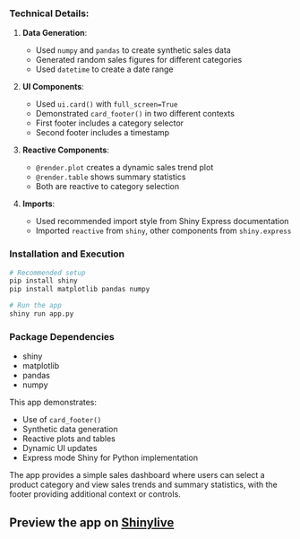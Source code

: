 ### Technical Details:

1. **Data Generation**: 
   - Used `numpy` and `pandas` to create synthetic sales data
   - Generated random sales figures for different categories
   - Used `datetime` to create a date range

2. **UI Components**:
   - Used `ui.card()` with `full_screen=True`
   - Demonstrated `card_footer()` in two different contexts
   - First footer includes a category selector
   - Second footer includes a timestamp

3. **Reactive Components**:
   - `@render.plot` creates a dynamic sales trend plot
   - `@render.table` shows summary statistics
   - Both are reactive to category selection

4. **Imports**:
   - Used recommended import style from Shiny Express documentation
   - Imported `reactive` from `shiny`, other components from `shiny.express`

### Installation and Execution

```bash
# Recommended setup
pip install shiny
pip install matplotlib pandas numpy

# Run the app
shiny run app.py
```

### Package Dependencies
- shiny
- matplotlib
- pandas
- numpy

This app demonstrates:
- Use of `card_footer()`
- Synthetic data generation
- Reactive plots and tables
- Dynamic UI updates
- Express mode Shiny for Python implementation

The app provides a simple sales dashboard where users can select a product category and view sales trends and summary statistics, with the footer providing additional context or controls.
## Preview the app on [Shinylive](https://shinylive.io/py/app/#h=0&code=NobwRAdghgtgpmAXAAjFADugdOgnmAGlQGMB7CAFzkqVQEsZ1SAnC5dKCAEygGdk+7LgB0IDJq2QQAro1wD+EdKIBmzUjGQ8qFBnGTiWbbXF3wiZuFzgAbClFXrNvABZ0I8w5OZwoxXQBucI4ayK7uuFhwAB7oPrz8Xmzu6NIURNJ0RD7ccMyiogDEyADi1HlQVGG4lC6mdMRalQ4QSljMnFwaWLxwVgAUACwATACUoib8ALxCWCYA+h0QAOZw-bz2rFMmllgQpADu-aPIALTIltZ2UP08uLxTAMwADKNE1FzblfXwe4fH4wgvCgNjgvHm2igyBm6C4WAAIs0AGIdeD9ECiZBY5AAchMOJQkwImOxOOBoN4BKk2CWXRg7U67go-QAjM9nkQ2eyiLw6AAvOBTUEQW7fXijN4krE44jfZYsXBUtq07rEFykBprYA4gCioP86jExEpRBxAGEbKQKG4VjjTQAhUikADWJtxSOkzDEFE9cBxAF0efzBcLRVRxYCAL6AorIADKNvkAEFMKJMjgoKt5qR0BReP1dBRQVNhGA4yCwchEa4AEakKDMERgGMQA50a3IdM2KC4UhpeZkGyyIHHRBS5Btjvp2WN-oqaQ2GzzXjEHzUKYAFWY0jgozHEGxh87dCwM648zqUGszH6pcRdBs8nLFOQAHkgswAnQ4AdS4Cj9i46HgAAjk144JaFBAdi1gqGEFbgugkGjtBAGylQ8rMPIMwpGkp5ygqxyoUeKgPlQPjnpC0LwRSELNMA5JgnR9jauhcCYYq-rQjMbEcf6xGHgJ2JJMgMCVEhVo2HQNY4LgElsIISFQQeAFHkpWCkcsvpznQyy8gKUyshyyAAGwSkJWLqfJOl2HkVjMVA2r4oGyCkbZFEOdqjGUv6-6qYe6mFqCc6ls+lZbh8rksMgIC8QqkZ-hZ7B2Fg0TdjWti3mAiJUIlKn+ZZKW4OlmWhQheUFdi6nRLoxCuv06j2Lo5BTIMACsfmVT4PpeslFBYMsxAqER+VHsRk4uMe+GNvMKhOuRKGjf56a4RQy62HA-i3ktlXIKWcVYaWRBJYJZYbf4yBmgRh2EHtO2VWqGrEGCUzeZ5MrXZxWDSGIACOO7HFgFCkFJGwjbtyCdQVpZIvNeQTu2k0HfIvT6s1EClgUo0TVNZ5zguS4rmuECbtuu77stJ5nhevjXllYX8HGshiTdUOCfdyCgR8eRA1ANagsRsE0UxvDMw2uCLRDyPUat+EYYRbOqW55H2VRMxvZCDEIe9yMBtxyDI-xHOHqLMAs9hrlkXZlHNAN6jSOgNYSx98tYTioxeQhAZYJmyz9F5sh2ri8CcEHOJidEAajO0YKmPM7jWNE4O7d1noHqb5vEeNiO4w255zVaeSS7t6b2HpPRiYuWUADJ8GwDsmFwKClsgADUTQ6HofxHNHGzMColhZQApAAmqcQ8wOPXDIEPAASiBDwAsgvcZ-qMYCRkQ4DQPAtBgD4-10D48CULwQM1bdYBkJQ1AUHvohiRQ8lSTWogyHIogcNwfBYxDG-+kAA)
